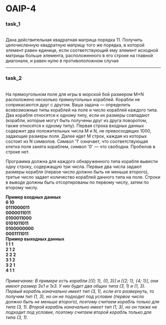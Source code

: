 # OAIP-4

<h3>
  task_1
</h3>
<br>
Дана действительная квадратная матрица порядка 11. Получить
целочисленную квадратную матрицу того же порядка, в которой
элемент равен единице, если соответствующий ему элемент
исходной матрицы больше элемента, расположенного в его
строке на главной диагонали, и равен нулю в противоположном
случае

<hr>

<h3>
  task_2
</h3>
<br>
На прямоугольном поле для игры в морской бой размером M×N расположено несколько прямоугольных кораблей. Корабли не
соприкасаются друг с другом. Ваша задача — определить всевозможные типы кораблей на поле и число кораблей каждого типа.
Два корабля относятся к одному типу, если их размеры совпадают (корабли, которые могут быть получены друг из друга
поворотом, также относятся к одному типу). Первая строка входных данных содержит два положительных числа M и N,
не превосходящих 1000, задающие размеры поля. Далее идет M строк, каждая из которых состоит из N символов.
Символ '1' означает, что соответствующая клетка поля занята кораблем, символ '0' — что свободна. Пробелов в строке нет.

Программа должна для каждого обнаруженного типа корабля вывести одну строку, содержащую три числа. Первые два числа
задают размеры корабля (первое число должно быть не меньше второго), третье число задает количество кораблей данного
типа на поле. Строки в выводе должны быть отсортированы по первому числу, затем по второму числу.

<b>
Пример входных данных <br>
6 10 <br>
0111000011 <br>
0000011011 <br>
0100011000 <br>
0101011011 <br>
0100000000 <br>
0001111011 <br>
Пример выходных данных <br>
1 1 1 <br>
2 1 2 <br>
2 2 2 <br>
3 1 2 <br>
3 2 1 <br>
4 1 1 <br>
</b> <br>

<em>
Примечание:
В примере есть корабли [{0; 1}, {0, 3}] и [{2; 1}, {4; 1}], они имеют размер 3x1 и 1x3.
У них будет два общих типа (3, 1) и (1, 3). Первый корабль изначально имеет тип (3, 1), если его развернуть, то получим
тип (1, 3), но он не подходит под условие (первое число должно быть не меньше второго), поэтому считаем корабль только
для типа (3, 1). Второй корабль изначально имеет тип (1, 3), но он также не подходит под условие, поэтому считаем
второй корабль только для типа (3, 1). </em>
